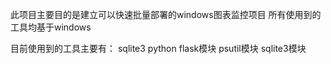 此项目主要目的是建立可以快速批量部署的windows图表监控项目
所有使用到的工具均基于windows

目前使用到的工具主要有：
sqlite3
python
flask模块
psutil模块
sqlite3模块